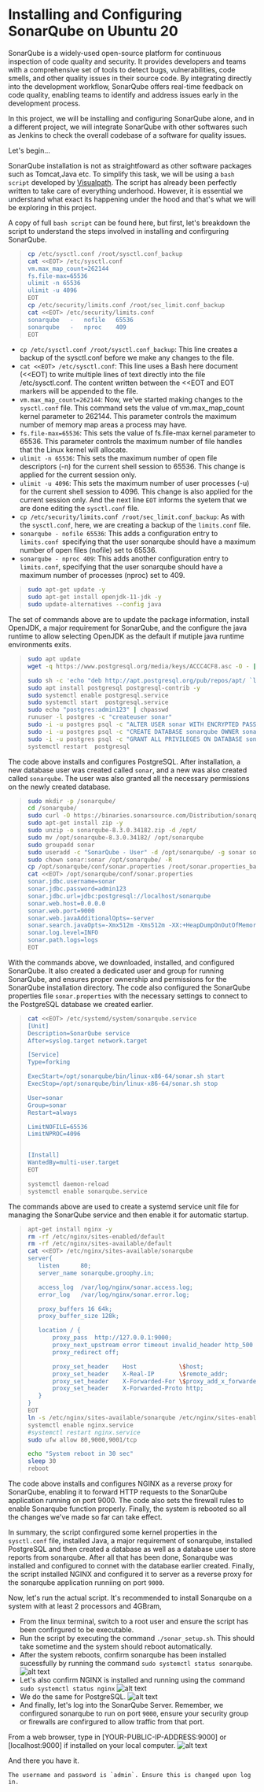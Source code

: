 # Installing and Configuring SonarQube on Ubuntu 20

SonarQube is a widely-used open-source platform for continuous inspection of code quality and security. It provides developers and teams with a comprehensive set of tools to detect bugs, vulnerabilities, code smells, and other quality issues in their source code. By integrating directly into the development workflow, SonarQube offers real-time feedback on code quality, enabling teams to identify and address issues early in the development process.

In this project, we will be installing and configuring SonarQube alone, and in a different project, we will integrate SonarQube with other softwares such as Jenkins to check the overall codebase of a software for quality issues.

Let's begin...

SonarQube installation is not as straightfoward as other software packages such as Tomcat,Java etc. To simplify this task, we will be using a `bash script` developed by
[Visualpath](https://www.youtube.com/c/visualpath). The script has already been perfectly written to take care of everything underhood. However, it is essential we understand what exact its happening under the hood and that's what we will be exploring in this project.

A copy of full `bash script` can be found here, but first, let's breakdown the script to understand the steps involved in installing and confirguring SonarQube.

> ```bash
> cp /etc/sysctl.conf /root/sysctl.conf_backup
> cat <<EOT> /etc/sysctl.conf
> vm.max_map_count=262144
> fs.file-max=65536
> ulimit -n 65536
> ulimit -u 4096
> EOT
> cp /etc/security/limits.conf /root/sec_limit.conf_backup
> cat <<EOT> /etc/security/limits.conf
> sonarqube   -   nofile   65536
> sonarqube   -   nproc    409
> EOT
> ```

- `cp /etc/sysctl.conf /root/sysctl.conf_backup`: This line creates a backup of the sysctl.conf before we make any changes to the file.
- `cat <<EOT> /etc/sysctl.conf`: This line uses a Bash here document (<<EOT) to write multiple lines of text directly into the file /etc/sysctl.conf. The content written between the <<EOT and EOT markers will be appended to the file.
- `vm.max_map_count=262144`: Now, we've started making changes to the `sysctl.conf` file. This command sets the value of vm.max_map_count kernel parameter to 262144. This parameter controls the maximum number of memory map areas a process may have.
- `fs.file-max=65536`: This sets the value of fs.file-max kernel parameter to 65536. This parameter controls the maximum number of file handles that the Linux kernel will allocate.
- `ulimit -n 65536`: This sets the maximum number of open file descriptors (-n) for the current shell session to 65536. This change is applied for the current session only.
- `ulimit -u 4096`: This sets the maximum number of user processes (-u) for the current shell session to 4096. This change is also applied for the current session only. And the next line `EOT` informs the syetem that we are done editing the `sysctl.conf` file.
- `cp /etc/security/limits.conf /root/sec_limit.conf_backup`: As with the `sysctl.conf`, here, we are creating a backup of the `limits.conf` file.
- `sonarqube - nofile 65536`: This adds a configuration entry to `limits.conf `specifying that the user sonarqube should have a maximum number of open files (nofile) set to 65536.
- `sonarqube - nproc 409`: This adds another configuration entry to `limits.conf`, specifying that the user sonarqube should have a maximum number of processes (nproc) set to 409.

> ```bash
> sudo apt-get update -y
> sudo apt-get install openjdk-11-jdk -y
> sudo update-alternatives --config java
> ```

The set of commands above are to update the package information, install OpenJDK, a major requirement for SonarQube, and the configure the java runtime to allow selecting OpenJDK as the default if mutiple java runtime environments exits.

> ```bash
> sudo apt update
> wget -q https://www.postgresql.org/media/keys/ACCC4CF8.asc -O - | sudo apt-key add -
>
> sudo sh -c 'echo "deb http://apt.postgresql.org/pub/repos/apt/ `lsb_release -cs`-pgdg main" >> /etc/apt/sources.list.d/pgdg.list'
> sudo apt install postgresql postgresql-contrib -y
> sudo systemctl enable postgresql.service
> sudo systemctl start  postgresql.service
> sudo echo "postgres:admin123" | chpasswd
> runuser -l postgres -c "createuser sonar"
> sudo -i -u postgres psql -c "ALTER USER sonar WITH ENCRYPTED PASSWORD 'admin123';"
> sudo -i -u postgres psql -c "CREATE DATABASE sonarqube OWNER sonar;"
> sudo -i -u postgres psql -c "GRANT ALL PRIVILEGES ON DATABASE sonarqube to sonar;"
> systemctl restart  postgresql
>
> ```

The code above installs and configures PostgreSQL. After installation, a new database user was created called `sonar`, and a new was also created called `sonarqube`. The user was also granted all the necessary permissions on the newly created database.

> ```bash
> sudo mkdir -p /sonarqube/
> cd /sonarqube/
> sudo curl -O https://binaries.sonarsource.com/Distribution/sonarqube/sonarqube-8.3.0.34182.zip
> sudo apt-get install zip -y
> sudo unzip -o sonarqube-8.3.0.34182.zip -d /opt/
> sudo mv /opt/sonarqube-8.3.0.34182/ /opt/sonarqube
> sudo groupadd sonar
> sudo useradd -c "SonarQube - User" -d /opt/sonarqube/ -g sonar sonar
> sudo chown sonar:sonar /opt/sonarqube/ -R
> cp /opt/sonarqube/conf/sonar.properties /root/sonar.properties_backup
> cat <<EOT> /opt/sonarqube/conf/sonar.properties
> sonar.jdbc.username=sonar
> sonar.jdbc.password=admin123
> sonar.jdbc.url=jdbc:postgresql://localhost/sonarqube
> sonar.web.host=0.0.0.0
> sonar.web.port=9000
> sonar.web.javaAdditionalOpts=-server
> sonar.search.javaOpts=-Xmx512m -Xms512m -XX:+HeapDumpOnOutOfMemoryError
> sonar.log.level=INFO
> sonar.path.logs=logs
> EOT
>
> ```

With the commands above, we downloaded, installed, and configured SonarQube. It also created a dedicated user and group for running SonarQube, and ensures proper ownership and permissions for the SonarQube installation directory. The code also configured the SonarQube properties file `sonar.properties` with the necessary settings to connect to the PostgreSQL database we created earlier.

> ```bash
> cat <<EOT> /etc/systemd/system/sonarqube.service
> [Unit]
> Description=SonarQube service
> After=syslog.target network.target
>
> [Service]
> Type=forking
>
> ExecStart=/opt/sonarqube/bin/linux-x86-64/sonar.sh start
> ExecStop=/opt/sonarqube/bin/linux-x86-64/sonar.sh stop
>
> User=sonar
> Group=sonar
> Restart=always
>
> LimitNOFILE=65536
> LimitNPROC=4096
>
>
> [Install]
> WantedBy=multi-user.target
> EOT
>
> systemctl daemon-reload
> systemctl enable sonarqube.service
>
> ```

The commands above are used to create a systemd service unit file for managing the SonarQube service and then enable it for automatic startup.

> ```bash
> apt-get install nginx -y
> rm -rf /etc/nginx/sites-enabled/default
> rm -rf /etc/nginx/sites-available/default
> cat <<EOT> /etc/nginx/sites-available/sonarqube
> server{
>    listen      80;
>    server_name sonarqube.groophy.in;
>
>    access_log  /var/log/nginx/sonar.access.log;
>    error_log   /var/log/nginx/sonar.error.log;
>
>    proxy_buffers 16 64k;
>    proxy_buffer_size 128k;
>
>    location / {
>        proxy_pass  http://127.0.0.1:9000;
>        proxy_next_upstream error timeout invalid_header http_500 http_502 http_503 http_504;
>        proxy_redirect off;
>
>        proxy_set_header    Host            \$host;
>        proxy_set_header    X-Real-IP       \$remote_addr;
>        proxy_set_header    X-Forwarded-For \$proxy_add_x_forwarded_for;
>        proxy_set_header    X-Forwarded-Proto http;
>    }
> }
> EOT
> ln -s /etc/nginx/sites-available/sonarqube /etc/nginx/sites-enabled/sonarqube
> systemctl enable nginx.service
> #systemctl restart nginx.service
> sudo ufw allow 80,9000,9001/tcp
>
> echo "System reboot in 30 sec"
> sleep 30
> reboot
>
> ```

The code above installs and configures NGINX as a reverse proxy for SonarQube, enabling it to forward HTTP requests to the SonarQube application running on port 9000. The code also sets the firewall rules to enable Sonarqube function properly. Finally, the system is rebooted so all the changes we've made so far can take effect.

In summary, the script confirgured some kernel properties in the `sysctl.conf` file, installed Java, a major requirement of sonarqube, installed PostgreSQL and then created a database as well as a database user to store reports from sonarqube. After all that has been done, Sonarqube was installed and configured to connet with the database earlier created. Finally, the script installed NGINX and configured it to server as a reverse proxy for the sonarqube application runniing on port `9000`.

Now, let's run the actual script. It's recommended to install Sonarqube on a system with at least 2 processors and 4GBram,

- From the linux terminal, switch to a root user and ensure the script has been confirgured to be executable.
- Run the script by executing the command `./sonar_setup.sh`. This should take sometime and the system should reboot automatically.
- After the system reboots, confirm sonarqube has been installed sucessfully by running the command `sudo systemctl status sonarqube`.
  ![alt text](Images/Img_01.png)
- Let's also confirm NGINX is installed and running using the command `sudo systemctl status nginx`
  ![alt text](Images/Img_02.png)
- We do the same for PostgreSQL.
  ![alt text](Images/Img_03.png)
- And finally, let's log into the SonarQube Server. Remember, we confirgured sonarqube to run on port `9000`, ensure your security group or firewalls are confirgured to allow traffic from that port.

From a web browser, type in [YOUR-PUBLIC-IP-ADDRESS:9000] or [localhost:9000] if installed on your local computer.
![alt text](Images/Img_04.png)

And there you have it.

    The username and password is `admin`. Ensure this is changed upon log in.
